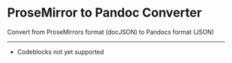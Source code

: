 # ProseMirror to Pandoc Converter

Convert from ProseMirrors format (docJSON) to Pandocs format (JSON)

---

* Codeblocks not yet supported
